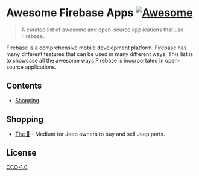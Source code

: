 # Awesome Firebase Apps [![Awesome](https://awesome.re/badge.svg)](https://awesome.re)
> A curated list of awesome and open-source applications that use Firebase.

Firebase is a comprehensive mobile development platform. Firebase has many different features that can be used in many different ways. This list is to showcase all the awesome ways Firebase is incorportated in open-source applications.

## Contents
- [Shopping](#shopping)


## Shopping
- [The 👋](https://github.com/xYello/ThePost) - Medium for Jeep owners to buy and sell Jeep parts.

## License
[CCO-1.0](https://raw.githubusercontent.com/SirArkimedes/awesome-firebase-apps/master/LICENSE)
